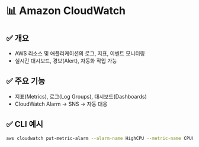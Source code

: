 # 📊 Amazon CloudWatch

## ✅ 개요
- AWS 리소스 및 애플리케이션의 로그, 지표, 이벤트 모니터링
- 실시간 대시보드, 경보(Alert), 자동화 작업 가능

## ✅ 주요 기능
- 지표(Metrics), 로그(Log Groups), 대시보드(Dashboards)
- CloudWatch Alarm → SNS → 자동 대응

## ✅ CLI 예시
```bash
aws cloudwatch put-metric-alarm --alarm-name HighCPU --metric-name CPUUtilization ...
```